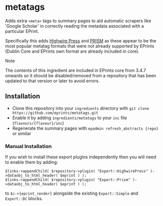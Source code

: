 # metatags
Adds extra `<meta>` tags to summary pages to aid automatic scrapers like 'Google Scholar' in correctly reading the metadata associated with a particular EPrint.

Specifically this adds [Highwire Press](https://scholar.google.co.uk/intl/en/scholar/inclusion.html#indexing) and [PRISM](https://www.w3.org/submissions/2020/SUBM-prism-20200910/prism-basic.html#_Toc46322886) as these appear to be the most popular metatag formats that were not already supported by EPrints (Dublin Core and EPrints own format are already included in core).

> [!NOTE]
> The contents of this ingredient are included in EPrints core from 3.4.7 onwards so it should be disabled/removed from a repository that has been updated to that version or later to avoid errors.

## Installation
- Clone this repository into your `ingredients` directory with `git clone https://github.com/eprints/metatags.git`
- Enable it by adding `ingredients/metatags` to your `inc` file (`flavours/{flavour}/inc`)
- Regenerate the summary pages with `epadmin refresh_abstracts {repo}` or similar

### Manual Installation
If you wish to install these export plugins independently then you will need to enable them by adding:
```
$links->appendChild( $repository->plugin( "Export::HighwirePress" )->dataobj_to_html_header( $eprint ) );
$links->appendChild( $repository->plugin( "Export::Prism" )->dataobj_to_html_header( $eprint ) );
```
to `$c->{eprint_render}` alongside the existing `Export::Simple` and `Export::DC` blocks.
